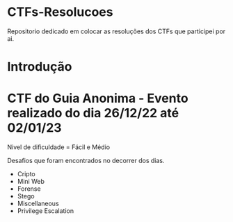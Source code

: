 # CTFs-Resolucoes
 Repositorio dedicado em colocar as resoluções dos CTFs que participei por ai.


# Introdução

# CTF do Guia Anonima - Evento realizado do dia 26/12/22 até 02/01/23

Nivel de dificuldade = Fácil e Médio

Desafios que foram encontrados no decorrer dos dias.

- Cripto
- Mini Web
- Forense
- Stego
- Miscellaneous
- Privilege Escalation 


